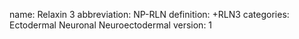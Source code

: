 name: Relaxin 3
abbreviation: NP-RLN
definition: +RLN3
categories: Ectodermal Neuronal Neuroectodermal
version: 1
